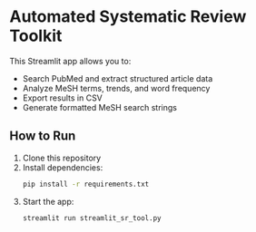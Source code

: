 # Automated Systematic Review Toolkit

This Streamlit app allows you to:
- Search PubMed and extract structured article data
- Analyze MeSH terms, trends, and word frequency
- Export results in CSV
- Generate formatted MeSH search strings

## How to Run
1. Clone this repository
2. Install dependencies:
   ```bash
   pip install -r requirements.txt
   ```
3. Start the app:
   ```bash
   streamlit run streamlit_sr_tool.py
   ```
